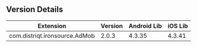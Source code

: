 ## Version Details

| Extension | Version | Android Lib | iOS Lib |
| --- | --- | --- | --- |
| com.distriqt.ironsource.AdMob | 2.0.3 | 4.3.35 | 4.3.41 |
